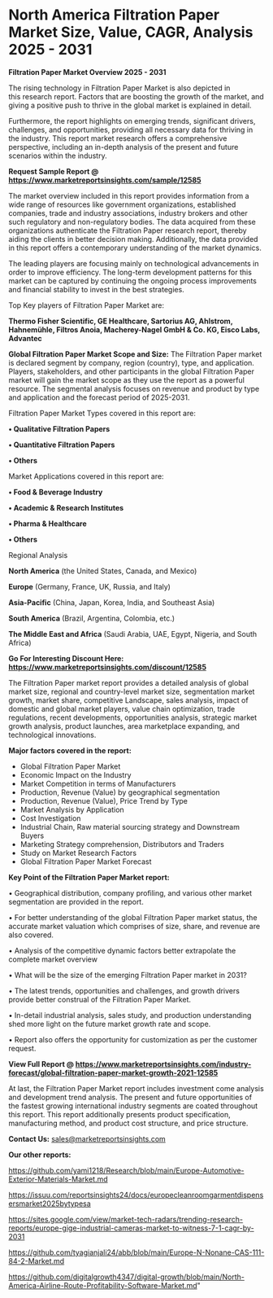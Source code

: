  # North America Filtration Paper Market Size, Value, CAGR, Analysis 2025 - 2031

<Strong> Filtration Paper Market Overview 2025 - 2031</strong>

The rising technology in Filtration Paper Market is also depicted in this research report. Factors that are boosting the growth of the market, and giving a positive push to thrive in the global market is explained in detail.

Furthermore, the report highlights on emerging trends, significant drivers, challenges, and opportunities, providing all necessary data for thriving in the industry. This report market research offers a comprehensive perspective, including an in-depth analysis of the present and future scenarios within the industry.

<strong>Request Sample Report @ <a href=https://www.marketreportsinsights.com/sample/12585>https://www.marketreportsinsights.com/sample/12585</a></strong>

The market overview included in this report provides information from a wide range of resources like government organizations, established companies, trade and industry associations, industry brokers and other such regulatory and non-regulatory bodies. The data acquired from these organizations authenticate the Filtration Paper research report, thereby aiding the clients in better decision making. Additionally, the data provided in this report offers a contemporary understanding of the market dynamics.

The leading players are focusing mainly on technological advancements in order to improve efficiency. The long-term development patterns for this market can be captured by continuing the ongoing process improvements and financial stability to invest in the best strategies.

Top Key players of Filtration Paper Market are:

<strong>Thermo Fisher Scientific, GE Healthcare, Sartorius AG, Ahlstrom, Hahnemühle, Filtros Anoia, Macherey-Nagel GmbH & Co. KG, Eisco Labs, Advantec</strong>

<strong><b>Global Filtration Paper Market Scope and Size:</b></strong>
The Filtration Paper market is declared segment by company, region (country), type, and application. Players, stakeholders, and other participants in the global Filtration Paper market will gain the market scope as they use the report as a powerful resource. The segmental analysis focuses on revenue and product by type and application and the forecast period of 2025-2031.

Filtration Paper Market Types covered in this report are:

<strong>• Qualitative Filtration Papers

• Quantitative Filtration Papers

• Others</strong>

Market Applications covered in this report are:

<strong>• Food & Beverage Industry

• Academic & Research Institutes

• Pharma & Healthcare

• Others</strong> 

Regional Analysis

<strong>North America</strong> (the United States, Canada, and Mexico)

<strong>Europe</strong> (Germany, France, UK, Russia, and Italy)

<strong>Asia-Pacific</strong> (China, Japan, Korea, India, and Southeast Asia)

<strong>South America</strong> (Brazil, Argentina, Colombia, etc.)

<strong>The Middle East and Africa</strong> (Saudi Arabia, UAE, Egypt, Nigeria, and South Africa)

<strong>Go For Interesting Discount Here: <a href=https://www.marketreportsinsights.com/discount/12585>https://www.marketreportsinsights.com/discount/12585</a></strong>

The Filtration Paper market report provides a detailed analysis of global market size, regional and country-level market size, segmentation market growth, market share, competitive Landscape, sales analysis, impact of domestic and global market players, value chain optimization, trade regulations, recent developments, opportunities analysis, strategic market growth analysis, product launches, area marketplace expanding, and technological innovations.

<strong><b>Major factors covered in the report:</b></strong>
<ul>
  <li>Global Filtration Paper Market </li>
  <li>Economic Impact on the Industry</li>
  <li>Market Competition in terms of Manufacturers</li>
  <li>Production, Revenue (Value) by geographical segmentation</li>
  <li>Production, Revenue (Value), Price Trend by Type</li>
  <li>Market Analysis by Application</li>
  <li>Cost Investigation</li>
  <li>Industrial Chain, Raw material sourcing strategy and Downstream Buyers</li>
  <li>Marketing Strategy comprehension, Distributors and Traders</li>
  <li>Study on Market Research Factors</li>
  <li>Global Filtration Paper Market Forecast</li>
</ul>

<strong><b>Key Point of the Filtration Paper Market report:</b></strong>

• Geographical distribution, company profiling, and various other market segmentation are provided in the report.

• For better understanding of the global Filtration Paper market status, the accurate market valuation which comprises of size, share, and revenue are also covered.

• Analysis of the competitive dynamic factors better extrapolate the complete market overview

• What will be the size of the emerging Filtration Paper market in 2031?

• The latest trends, opportunities and challenges, and growth drivers provide better construal of the Filtration Paper Market.

• In-detail industrial analysis, sales study, and production understanding shed more light on the future market growth rate and scope.

• Report also offers the opportunity for customization as per the customer request.

<strong><b>View Full Report @ <a href=https://www.marketreportsinsights.com/industry-forecast/global-filtration-paper-market-growth-2021-12585>https://www.marketreportsinsights.com/industry-forecast/global-filtration-paper-market-growth-2021-12585</a></b></strong>


At last, the Filtration Paper Market report includes investment come analysis and development trend analysis. The present and future opportunities of the fastest growing international industry segments are coated throughout this report. This report additionally presents product specification, manufacturing method, and product cost structure, and price structure.

<strong>Contact Us:</strong>
sales@marketreportsinsights.com

<strong>Our other reports:</strong>

<a href=https://github.com/yami1218/Research/blob/main/Europe-Automotive-Exterior-Materials-Market.md>https://github.com/yami1218/Research/blob/main/Europe-Automotive-Exterior-Materials-Market.md</a>

<a href=https://issuu.com/reportsinsights24/docs/europecleanroomgarmentdispensersmarket2025bytypesa>https://issuu.com/reportsinsights24/docs/europecleanroomgarmentdispensersmarket2025bytypesa</a>

<a href=https://sites.google.com/view/market-tech-radars/trending-research-reports/europe-gige-industrial-cameras-market-to-witness-7-1-cagr-by-2031>https://sites.google.com/view/market-tech-radars/trending-research-reports/europe-gige-industrial-cameras-market-to-witness-7-1-cagr-by-2031</a>

<a href=https://github.com/tyagianjali24/abb/blob/main/Europe-N-Nonane-CAS-111-84-2-Market.md>https://github.com/tyagianjali24/abb/blob/main/Europe-N-Nonane-CAS-111-84-2-Market.md</a>

<a href=https://github.com/digitalgrowth4347/digital-growth/blob/main/North-America-Airline-Route-Profitability-Software-Market.md>https://github.com/digitalgrowth4347/digital-growth/blob/main/North-America-Airline-Route-Profitability-Software-Market.md</a>"
